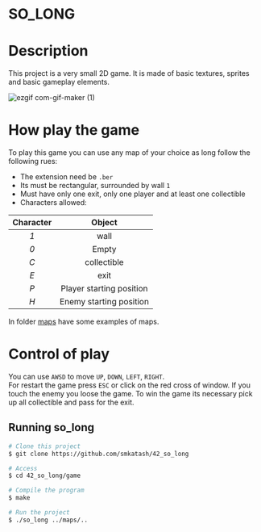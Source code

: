 # SO_LONG

# Description  
This project is a very small 2D game. It is made of basic textures, sprites and basic gameplay elements.

![ezgif com-gif-maker (1)](https://user-images.githubusercontent.com/76934648/187231929-df788ec7-7bce-4977-848f-f53079027dd8.gif)


# How play the game
To play this game you can use any map of your choice as long follow the following rues:

* The extension need be `.ber`
* Its must be rectangular, surrounded by wall `1`
* Must have only one exit, only one player and at least one collectible
* Characters allowed:

|  Character  |          Object          |
|:-----------:|:------------------------:|
|     *1*     | wall                     |
|     *0*     | Empty                    |
|     *C*     | collectible              |
|     *E*     | exit                     |
|     *P*     | Player starting position |
|     *H*     | Enemy starting position  |

In folder [maps](maps) have some examples of maps.

# Control of play
You can use `AWSD` to move `UP`, `DOWN`, `LEFT`, `RIGHT`.  
For restart the game press `ESC` or click on the red cross of window.
If you touch the enemy you loose the game.
To win the game its necessary pick up all collectible and pass for the exit.

## Running so_long ##

```bash
# Clone this project
$ git clone https://github.com/smkatash/42_so_long

# Access
$ cd 42_so_long/game

# Compile the program
$ make

# Run the project
$ ./so_long ../maps/..

```

